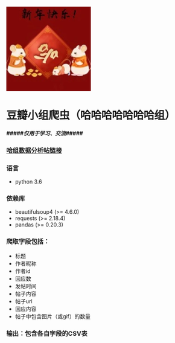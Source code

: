 ![](image.png)  
# 豆瓣小组爬虫（哈哈哈哈哈哈哈组）
 ***#####仅用于学习、交流#####***   
### [哈组数据分析帖链接](https://www.douban.com/group/topic/164605652/#) 
### 语言
* python 3.6
### 依赖库
* beautifulsoup4 (>= 4.6.0) 
* requests (>= 2.18.4)
* pandas (>= 0.20.3)
### 爬取字段包括：
* 标题
* 作者昵称 
* 作者id 
* 回应数 
* 发帖时间
* 帖子内容 
* 帖子url 
* 回应内容
* 帖子中包含图片（或gif）的数量 
### 输出：包含各自字段的CSV表

